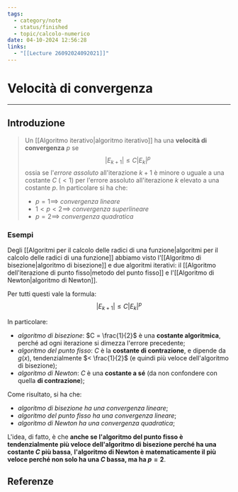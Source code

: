 ```yaml
---
tags:
  - category/note
  - status/finished
  - topic/calcolo-numerico
date: 04-10-2024 12:56:28
links:
  - "[[Lecture 26092024092021]]"
---
```

# Velocità di convergenza
---
## Introduzione
> Un [[Algoritmo iterativo|algoritmo iterativo]] ha una **velocità di convergenza** $p$ se
> $$|E_{k+1}| \leq C | E_{k}|^{p}$$
> ossia se l'_errore assoluto_ all'iterazione $k+1$ è minore o uguale a una costante $C$ ($< 1$) per l'errore assoluto all'iterazione $k$ elevato a una costante $p$.
> In particolare si ha che:
> - $p = 1 \implies$ _convergenza lineare_
> - $1 < p < 2 \implies$ _convergenza superlineare_
> - $p = 2 \implies$ _convergenza quadratica_

### Esempi
Degli [[Algoritmi per il calcolo delle radici di una funzione|algoritmi per il calcolo delle radici di una funzione]] abbiamo visto l'[[Algoritmo di bisezione|algoritmo di bisezione]] e due algoritmi iterativi: il [[Algoritmo dell'iterazione di punto fisso|metodo del punto fisso]] e l'[[Algoritmo di Newton|algoritmo di Newton]].

Per tutti questi vale la formula:
$$|E_{k+1}| \leq C | E_{k}|^{p}$$

In particolare:
- _algoritmo di bisezione_: $C = \frac{1}{2}$ è una **costante algoritmica**, perché ad ogni iterazione si dimezza l'errore precedente;
- _algoritmo del punto fisso_: $C$ è la **costante di contrazione**, e dipende da $g(x)$, tendenzialmente $< \frac{1}{2}$ (e quindi più veloce dell'algoritmo di bisezione);
- _algoritmo di Newton_: $C$ è una **costante a sé** (da non confondere con quella **di contrazione**);

Come risultato, si ha che:
- _algoritmo di bisezione ha una convergenza lineare_;
- _algoritmo del punto fisso ha una convergenza lineare_;
- _algoritmo di Newton ha una convergenza quadratica_;

L'idea, di fatto, è che **anche se l'algoritmo del punto fisso è tendenzialmente più veloce dell'algoritmo di bisezione perché ha una costante $C$ più bassa**, **l'algoritmo di Newton è matematicamente il più veloce perché non solo ha una $C$ bassa, ma ha $p = 2$**.

## Referenze